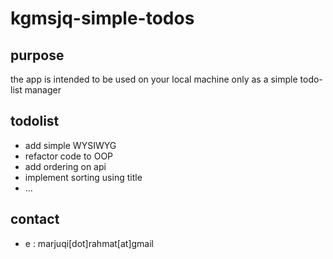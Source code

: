# kgmsjq-simple-todos


## purpose

the app is intended to be used on your local machine only as a simple todo-list manager


## todolist

- add simple WYSIWYG
- refactor code to OOP
- add ordering on api
- implement sorting using title
- ...

## contact

- e : marjuqi[dot]rahmat[at]gmail